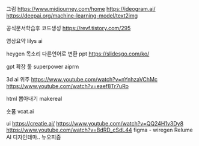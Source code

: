 
그림
https://www.midjourney.com/home
https://ideogram.ai/
https://deepai.org/machine-learning-model/text2img

공식문서학습후 코드생성
https://revf.tistory.com/295

영상요약
lilys ai

heygen
목소리 다른언어로 변환
ppt
https://slidesgo.com/ko/


gpt 확장 툴
superpower
aiprm

3d ai 위주
https://www.youtube.com/watch?v=nYnhzaVChMc
https://www.youtube.com/watch?v=eaef8Tr7uRo

html 뽑아내기
makereal

숏폼
vcat.ai

ui
https://creatie.ai/
https://www.youtube.com/watch?v=QQ24H1v3Dy8
https://www.youtube.com/watch?v=BdRD_cSdL44
figma - wiregen
Relume AI
디자인테마..
뉴오피즘


